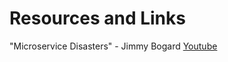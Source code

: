 # Resources and Links

"Microservice Disasters" - Jimmy Bogard
[Youtube](https://www.youtube.com/watch?v=gfh-VCTwMw8)